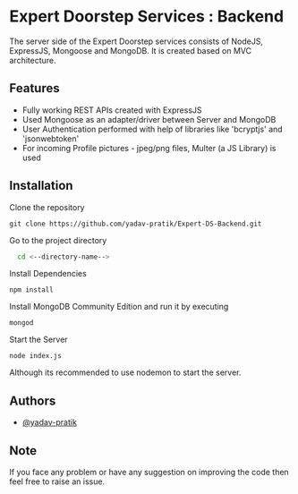 
# Expert Doorstep Services : Backend

The server side of the Expert Doorstep services consists of NodeJS, ExpressJS, Mongoose and MongoDB. It is created based on MVC architecture. 

## Features

- Fully working REST APIs created with ExpressJS
- Used Mongoose as an adapter/driver between Server and MongoDB
- User Authentication performed with help of libraries like 'bcryptjs' and 'jsonwebtoken'
- For incoming Profile pictures - jpeg/png files, Multer (a JS Library) is used


## Installation

Clone the repository

```
git clone https://github.com/yadav-pratik/Expert-DS-Backend.git
```

Go to the project directory

```bash
  cd <--directory-name-->
```

Install Dependencies
```
npm install
```

Install MongoDB Community Edition and run it by executing
```
mongod
```

Start the Server
```
node index.js
```  

Although its recommended to use nodemon to start the server.
## Authors

- [@yadav-pratik](https://github.com/yadav-pratik)


## Note

If you face any problem or have any suggestion on improving the code then feel free to raise an issue.